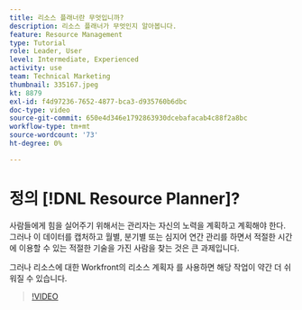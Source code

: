 ```yaml
---
title: 리소스 플래너란 무엇입니까?
description: 리소스 플래너가 무엇인지 알아봅니다.
feature: Resource Management
type: Tutorial
role: Leader, User
level: Intermediate, Experienced
activity: use
team: Technical Marketing
thumbnail: 335167.jpeg
kt: 8879
exl-id: f4d97236-7652-4877-bca3-d935760b6dbc
doc-type: video
source-git-commit: 650e4d346e1792863930dcebafacab4c88f2a8bc
workflow-type: tm+mt
source-wordcount: '73'
ht-degree: 0%

---
```


# 정의 [!DNL Resource Planner]?

사람들에게 힘을 실어주기 위해서는 관리자는 자신의 노력을 계획하고 계획해야 한다. 그러나 이 데이터를 캡처하고 월별, 분기별 또는 심지어 연간 관리를 하면서 적절한 시간에 이용할 수 있는 적절한 기술을 가진 사람을 찾는 것은 큰 과제입니다.

그러나 리소스에 대한 Workfront의 리소스 계획자 를 사용하면 해당 작업이 약간 더 쉬워질 수 있습니다.


>[!VIDEO](https://video.tv.adobe.com/v/335167/?quality=12&learn=on)
